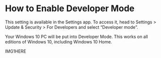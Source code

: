# How to Enable Developer Mode
This setting is available in the Settings app. To access it, head to Settings > Update & Security > For Developers and select “Developer mode”.

Your Windows 10 PC will be put into Developer Mode. This works on all editions of Windows 10, including Windows 10 Home.

IMG1HERE

